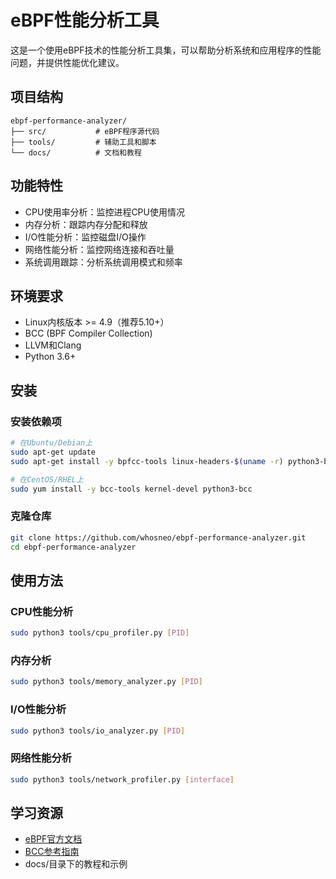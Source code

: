 # eBPF性能分析工具

这是一个使用eBPF技术的性能分析工具集，可以帮助分析系统和应用程序的性能问题，并提供性能优化建议。

## 项目结构

```
ebpf-performance-analyzer/
├── src/           # eBPF程序源代码
├── tools/         # 辅助工具和脚本
└── docs/          # 文档和教程
```

## 功能特性

- CPU使用率分析：监控进程CPU使用情况
- 内存分析：跟踪内存分配和释放
- I/O性能分析：监控磁盘I/O操作
- 网络性能分析：监控网络连接和吞吐量
- 系统调用跟踪：分析系统调用模式和频率

## 环境要求

- Linux内核版本 >= 4.9（推荐5.10+）
- BCC (BPF Compiler Collection)
- LLVM和Clang
- Python 3.6+

## 安装

### 安装依赖项

```bash
# 在Ubuntu/Debian上
sudo apt-get update
sudo apt-get install -y bpfcc-tools linux-headers-$(uname -r) python3-bpfcc

# 在CentOS/RHEL上
sudo yum install -y bcc-tools kernel-devel python3-bcc
```

### 克隆仓库

```bash
git clone https://github.com/whosneo/ebpf-performance-analyzer.git
cd ebpf-performance-analyzer
```

## 使用方法

### CPU性能分析

```bash
sudo python3 tools/cpu_profiler.py [PID]
```

### 内存分析

```bash
sudo python3 tools/memory_analyzer.py [PID]
```

### I/O性能分析

```bash
sudo python3 tools/io_analyzer.py [PID]
```

### 网络性能分析

```bash
sudo python3 tools/network_profiler.py [interface]
```

## 学习资源

- [eBPF官方文档](https://ebpf.io/what-is-ebpf/)
- [BCC参考指南](https://github.com/iovisor/bcc/blob/master/docs/reference_guide.md)
- docs/目录下的教程和示例 